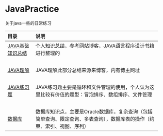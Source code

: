 # JavaPractice
关于java一些的日常练习

目录|说明
:-------|:---
[JAVA基础知识总结](https://github.com/ZHoodLum/JavaPractice/blob/master/JAVA%E5%9F%BA%E7%A1%80%E7%9F%A5%E8%AF%86%E4%B8%AA%E4%BA%BA%E6%80%BB%E7%BB%93.md)|个人知识总结，参考网站博客，JAVA语言程序设计书籍进行整理的
&nbsp;|&nbsp;
[JAVA理解](https://github.com/ZHoodLum/JavaPractice/blob/master/JAVA%E7%90%86%E8%A7%A3.md)|JAVA理解此部分总结来源来博客，内有博主网址
&nbsp;|&nbsp;
[JAVA练习题](https://github.com/ZHoodLum/JavaPractice/blob/master/JAVA%E7%BB%83%E4%B9%A0%E9%A2%98.md)|JAVA练习题主要是循环和文件管理的使用，个人认为这里比较有价值的题型：冒泡排序、数组排序、文件管理
&nbsp;|&nbsp;
[数据库](https://github.com/ZHoodLum/JavaPractice/blob/master/%E6%95%B0%E6%8D%AE%E5%BA%93.md)|数据库知识点，主要是Oracle数据库，复杂查询（包括简单查询、限定查询、多表查询），数据库表的操作（约束、索引、视图、序列）

